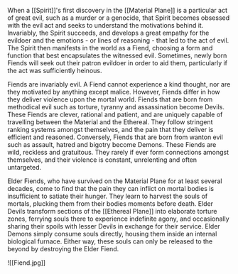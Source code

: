 When a [[Spirit]]'s first discovery in the [[Material Plane]] is a particular act of great evil, such as a murder or a genocide, that Spirit becomes obsessed with the evil act and seeks to understand the motivations behind it. Invariably, the Spirit succeeds, and develops a great empathy for the evildoer and the emotions - or lines of reasoning - that led to the act of evil. The Spirit then manifests in the world as a Fiend, choosing a form and function that best encapsulates the witnessed evil. Sometimes, newly born Fiends will seek out their patron evildoer in order to aid them, particularly if the act was sufficiently heinous.

Fiends are invariably evil. A Fiend cannot experience a kind thought, nor are they motivated by anything except malice. However, Fiends differ in how they deliver violence upon the mortal world. Fiends that are born from methodical evil such as torture, tyranny and assassination become Devils. These Fiends are clever, rational and patient, and are uniquely capable of travelling between the Material and the Ethereal. They follow stringent ranking systems amongst themselves, and the pain that they deliver is efficient and reasoned. Conversely, Fiends that are born from wanton evil such as assault, hatred and bigotry become Demons. These Fiends are wild, reckless and gratuitous. They rarely if ever form connections amongst themselves, and their violence is constant, unrelenting and often untargeted.

Elder Fiends, who have survived on the Material Plane for at least several decades, come to find that the pain they can inflict on mortal bodies is insufficient to satiate their hunger. They learn to harvest the souls of mortals, plucking them from their bodies moments before death. Elder Devils transform sections of the [[Ethereal Plane]] into elaborate torture zones, ferrying souls there to experience indefinite agony, and occasionally sharing their spoils with lesser Devils in exchange for their service. Elder Demons simply consume souls directly, housing them inside an internal biological furnace. Either way, these souls can only be released to the beyond by destroying the Elder Fiend.

![[Fiend.jpg]]